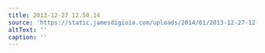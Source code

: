 ```yaml
---
title: 2013-12-27 12.50.14
source: 'https://static.jamesdigioia.com/uploads/2014/01/2013-12-27-12-50-14-scaled.jpg'
altText: ''
caption: ''
---
```



